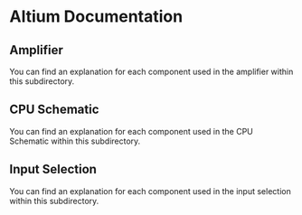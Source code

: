 # Altium Documentation

## Amplifier
You can find an explanation for each component used in the amplifier within this subdirectory.

## CPU Schematic
You can find an explanation for each component used in the CPU Schematic within this subdirectory.

## Input Selection
You can find an explanation for each component used in the input selection within this subdirectory.

